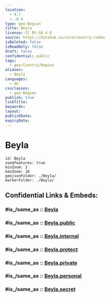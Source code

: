 ```yaml
---
location:
  - 8.7
  - -8.4
type: geo-Region
title: Beyla
license: CC BY-SA 4.0
source: https://datahub.io/core/country-codes
isDeleted: false
isReadOnly: false
draft: false
confidential: public
tags:
  - geo/Country/Region
aliases:
  - Beyla
Languages:
  - de
cssclasses:
  - geo-Region
publish: true
linkTitle:
keywords:
layout:
publishDate:
expiryDate:
---
```


# Beyla

```leaflet
id: Beyla
zoomFeatures: true 
minZoom: 2 
maxZoom: 18
geojsonFolder: ./Beyla/
markerFolder: ./Beyla/
```


## Confidential Links & Embeds: 

### #is_/same_as :: [Beyla](/_Standards/Earth/Continent/Africa/Africa~West/Guinea/Regions~Guinea/Nzérékoré/counties~Nzérékoré/Beyla.md) 

### #is_/same_as :: [Beyla.public](/_public/Earth/Continent/Africa/Africa~West/Guinea/Regions~Guinea/Nzérékoré/counties~Nzérékoré/Beyla.public.md) 

### #is_/same_as :: [Beyla.internal](/_internal/Earth/Continent/Africa/Africa~West/Guinea/Regions~Guinea/Nzérékoré/counties~Nzérékoré/Beyla.internal.md) 

### #is_/same_as :: [Beyla.protect](/_protect/Earth/Continent/Africa/Africa~West/Guinea/Regions~Guinea/Nzérékoré/counties~Nzérékoré/Beyla.protect.md) 

### #is_/same_as :: [Beyla.private](/_private/Earth/Continent/Africa/Africa~West/Guinea/Regions~Guinea/Nzérékoré/counties~Nzérékoré/Beyla.private.md) 

### #is_/same_as :: [Beyla.personal](/_personal/Earth/Continent/Africa/Africa~West/Guinea/Regions~Guinea/Nzérékoré/counties~Nzérékoré/Beyla.personal.md) 

### #is_/same_as :: [Beyla.secret](/_secret/Earth/Continent/Africa/Africa~West/Guinea/Regions~Guinea/Nzérékoré/counties~Nzérékoré/Beyla.secret.md)

